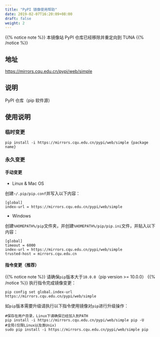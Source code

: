 ```yaml
---
title: "PyPI 镜像使用帮助"
date: 2019-02-07T16:20:09+08:00
draft: false
weight: 2
---
```

{{% notice note %}}
本镜像站 PyPI 仓库已经移除并重定向到 TUNA
{{% /notice %}}

## 地址
https://mirrors.cqu.edu.cn/pypi/web/simple
## 说明
PyPI 仓库（pip 软件源）
## 使用说明
### 临时变更
```
pip install -i https://mirrors.cqu.edu.cn/pypi/web/simple {package name}
```
### 永久变更
#### 手动变更
- Linux & Mac OS

创建`~/.pip/pip.conf`并写入以下内容：
```
[global]
index-url = https://mirrors.cqu.edu.cn/pypi/web/simple
```
- Windows

创建`%HOMEPATH%/pip`文件夹，并创建`%HOMEPATH%/pip/pip.ini`文件，并贴入以下内容：
```
[global]
timeout = 6000
index-url = https://mirrors.cqu.edu.cn/pypi/web/simple
trusted-host = mirrors.cqu.edu.cn
```
#### 指令变更（推荐）
{{% notice note %}}
请确保`pip`版本大于`10.0.0`（pip version >= 10.0.0）
{{% /notice %}}
执行指令完成镜像变更：
```
pip config set global.index-url https://mirrors.cqu.edu.cn/pypi/web/simple
```
如`pip`版本需要升级请执行以下指令使用镜像对`pip`进行升级操作：
```
#保存在用户目录，Linux下请确保已经加入到PATH
pip install -i https://mirrors.cqu.edu.cn/pypi/web/simple pip -U
#全局(仅限Linux以及类Unix)
sudo pip install -i https://mirrors.cqu.edu.cn/pypi/web/simple pip
```
